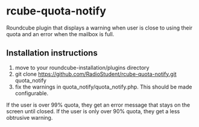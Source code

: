 # rcube-quota-notify
Roundcube plugin that displays a warning when user is close to using their quota and an error when the mailbox is full.

## Installation instructions
 1. move to your roundcube-installation/plugins directory
 2. git clone https://github.com/RadioStudent/rcube-quota-notify.git quota_notify
 3. fix the warnings in quota_notify/quota_notify.php. This should be made configurable.
 
If the user is over 99% quota, they get an error message that stays on the screen until closed.
If the user is only over 90% quota, they get a less obtrusive warning.
